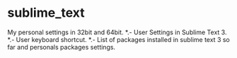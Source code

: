 # sublime_text
My personal settings in 32bit and 64bit.
	*.- User Settings in Sublime Text 3.
	*.- User keyboard shortcut.
	*.- List of packages installed in sublime text 3 so far and personals packages settings.
